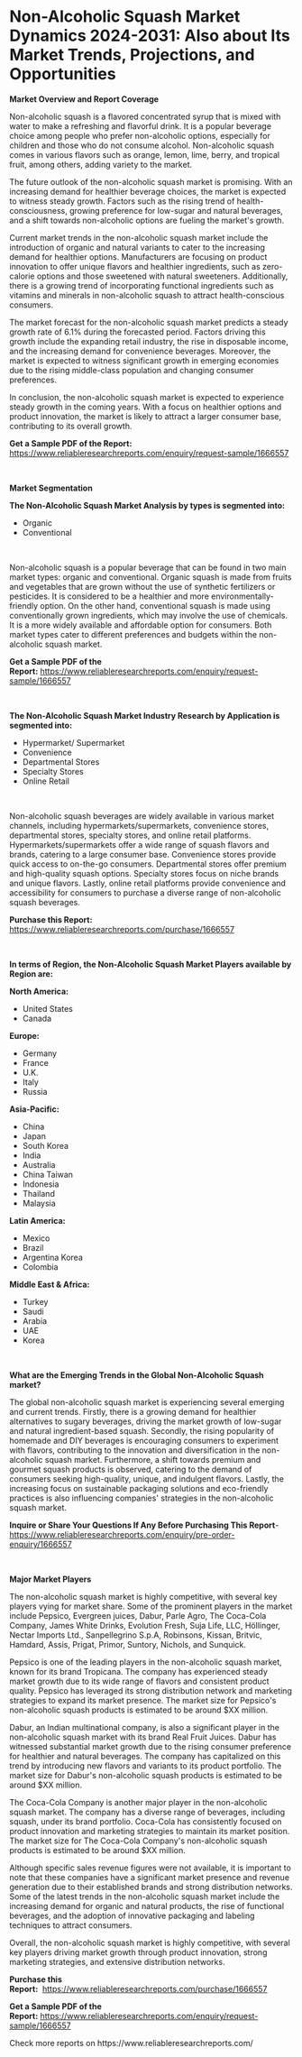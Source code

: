 <p><h1>Non-Alcoholic Squash Market Dynamics 2024-2031: Also about Its Market Trends, Projections, and Opportunities</h1></p><p><strong>Market Overview and Report Coverage</strong></p>
<p><p>Non-alcoholic squash is a flavored concentrated syrup that is mixed with water to make a refreshing and flavorful drink. It is a popular beverage choice among people who prefer non-alcoholic options, especially for children and those who do not consume alcohol. Non-alcoholic squash comes in various flavors such as orange, lemon, lime, berry, and tropical fruit, among others, adding variety to the market.</p><p>The future outlook of the non-alcoholic squash market is promising. With an increasing demand for healthier beverage choices, the market is expected to witness steady growth. Factors such as the rising trend of health-consciousness, growing preference for low-sugar and natural beverages, and a shift towards non-alcoholic options are fueling the market's growth.</p><p>Current market trends in the non-alcoholic squash market include the introduction of organic and natural variants to cater to the increasing demand for healthier options. Manufacturers are focusing on product innovation to offer unique flavors and healthier ingredients, such as zero-calorie options and those sweetened with natural sweeteners. Additionally, there is a growing trend of incorporating functional ingredients such as vitamins and minerals in non-alcoholic squash to attract health-conscious consumers.</p><p>The market forecast for the non-alcoholic squash market predicts a steady growth rate of 6.1% during the forecasted period. Factors driving this growth include the expanding retail industry, the rise in disposable income, and the increasing demand for convenience beverages. Moreover, the market is expected to witness significant growth in emerging economies due to the rising middle-class population and changing consumer preferences.</p><p>In conclusion, the non-alcoholic squash market is expected to experience steady growth in the coming years. With a focus on healthier options and product innovation, the market is likely to attract a larger consumer base, contributing to its overall growth.</p></p>
<p><strong>Get a Sample PDF of the Report:</strong> <a href="https://www.reliableresearchreports.com/enquiry/request-sample/1666557">https://www.reliableresearchreports.com/enquiry/request-sample/1666557</a></p>
<p>&nbsp;</p>
<p><strong>Market Segmentation</strong></p>
<p><strong>The Non-Alcoholic Squash Market Analysis by types is segmented into:</strong></p>
<p><ul><li>Organic</li><li>Conventional</li></ul></p>
<p>&nbsp;</p>
<p><p>Non-alcoholic squash is a popular beverage that can be found in two main market types: organic and conventional. Organic squash is made from fruits and vegetables that are grown without the use of synthetic fertilizers or pesticides. It is considered to be a healthier and more environmentally-friendly option. On the other hand, conventional squash is made using conventionally grown ingredients, which may involve the use of chemicals. It is a more widely available and affordable option for consumers. Both market types cater to different preferences and budgets within the non-alcoholic squash market.</p></p>
<p><strong>Get a Sample PDF of the Report:</strong>&nbsp;<a href="https://www.reliableresearchreports.com/enquiry/request-sample/1666557">https://www.reliableresearchreports.com/enquiry/request-sample/1666557</a></p>
<p>&nbsp;</p>
<p><strong>The Non-Alcoholic Squash Market Industry Research by Application is segmented into:</strong></p>
<p><ul><li>Hypermarket/ Supermarket</li><li>Convenience</li><li>Departmental Stores</li><li>Specialty Stores</li><li>Online Retail</li></ul></p>
<p>&nbsp;</p>
<p><p>Non-alcoholic squash beverages are widely available in various market channels, including hypermarkets/supermarkets, convenience stores, departmental stores, specialty stores, and online retail platforms. Hypermarkets/supermarkets offer a wide range of squash flavors and brands, catering to a large consumer base. Convenience stores provide quick access to on-the-go consumers. Departmental stores offer premium and high-quality squash options. Specialty stores focus on niche brands and unique flavors. Lastly, online retail platforms provide convenience and accessibility for consumers to purchase a diverse range of non-alcoholic squash beverages.</p></p>
<p><strong>Purchase this Report:</strong>&nbsp; <a href="https://www.reliableresearchreports.com/purchase/1666557">https://www.reliableresearchreports.com/purchase/1666557</a></p>
<p>&nbsp;</p>
<p><strong>In terms of Region, the Non-Alcoholic Squash Market Players available by Region are:</strong></p>
<p>
    <p> <strong> North America: </strong>
        <ul>
            <li>United States</li>
            <li>Canada</li>
        </ul>
        </p> 
    <p> <strong> Europe: </strong>
        <ul>
            <li>Germany</li>
            <li>France</li>
            <li>U.K.</li>
            <li>Italy</li>
            <li>Russia</li>
        </ul>
        </p> 
    <p> <strong> Asia-Pacific: </strong>
        <ul>
            <li>China</li>
            <li>Japan</li>
            <li>South Korea</li>
            <li>India</li>
            <li>Australia</li>
            <li>China Taiwan</li>
            <li>Indonesia</li>
            <li>Thailand</li>
            <li>Malaysia</li>
        </ul>
        </p> 
    <p> <strong> Latin America: </strong>
        <ul>
            <li>Mexico</li>
            <li>Brazil</li>
            <li>Argentina Korea</li>
            <li>Colombia</li>
        </ul>
        </p> 
    <p> <strong> Middle East & Africa: </strong>
        <ul>
            <li>Turkey</li>
            <li>Saudi</li>
            <li>Arabia</li>
            <li>UAE</li>
            <li>Korea</li>
        </ul>
    </p>
    </p>
<p>&nbsp;</p>
<p><strong>What are the Emerging Trends in the Global Non-Alcoholic Squash market?</strong></p>
<p><p>The global non-alcoholic squash market is experiencing several emerging and current trends. Firstly, there is a growing demand for healthier alternatives to sugary beverages, driving the market growth of low-sugar and natural ingredient-based squash. Secondly, the rising popularity of homemade and DIY beverages is encouraging consumers to experiment with flavors, contributing to the innovation and diversification in the non-alcoholic squash market. Furthermore, a shift towards premium and gourmet squash products is observed, catering to the demand of consumers seeking high-quality, unique, and indulgent flavors. Lastly, the increasing focus on sustainable packaging solutions and eco-friendly practices is also influencing companies' strategies in the non-alcoholic squash market.</p></p>
<p><strong>Inquire or Share Your Questions If Any Before Purchasing This Report</strong>- <a href="https://www.reliableresearchreports.com/enquiry/pre-order-enquiry/1666557">https://www.reliableresearchreports.com/enquiry/pre-order-enquiry/1666557</a></p>
<p>&nbsp;</p>
<p><strong>Major Market Players</strong></p>
<p><p>The non-alcoholic squash market is highly competitive, with several key players vying for market share. Some of the prominent players in the market include Pepsico, Evergreen juices, Dabur, Parle Agro, The Coca-Cola Company, James White Drinks, Evolution Fresh, Suja Life, LLC, Höllinger, Nectar Imports Ltd., Sanpellegrino S.p.A, Robinsons, Kissan, Britvic, Hamdard, Assis, Prigat, Primor, Suntory, Nichols, and Sunquick.</p><p>Pepsico is one of the leading players in the non-alcoholic squash market, known for its brand Tropicana. The company has experienced steady market growth due to its wide range of flavors and consistent product quality. Pepsico has leveraged its strong distribution network and marketing strategies to expand its market presence. The market size for Pepsico's non-alcoholic squash products is estimated to be around $XX million.</p><p>Dabur, an Indian multinational company, is also a significant player in the non-alcoholic squash market with its brand Real Fruit Juices. Dabur has witnessed substantial market growth due to the rising consumer preference for healthier and natural beverages. The company has capitalized on this trend by introducing new flavors and variants to its product portfolio. The market size for Dabur's non-alcoholic squash products is estimated to be around $XX million.</p><p>The Coca-Cola Company is another major player in the non-alcoholic squash market. The company has a diverse range of beverages, including squash, under its brand portfolio. Coca-Cola has consistently focused on product innovation and marketing strategies to maintain its market position. The market size for The Coca-Cola Company's non-alcoholic squash products is estimated to be around $XX million.</p><p>Although specific sales revenue figures were not available, it is important to note that these companies have a significant market presence and revenue generation due to their established brands and strong distribution networks. Some of the latest trends in the non-alcoholic squash market include the increasing demand for organic and natural products, the rise of functional beverages, and the adoption of innovative packaging and labeling techniques to attract consumers.</p><p>Overall, the non-alcoholic squash market is highly competitive, with several key players driving market growth through product innovation, strong marketing strategies, and extensive distribution networks.</p></p>
<p><strong>Purchase this Report:</strong>&nbsp;&nbsp;<a href="https://www.reliableresearchreports.com/purchase/1666557">https://www.reliableresearchreports.com/purchase/1666557</a></p>
<p></p>
<p><strong>Get a Sample PDF of the Report:</strong>&nbsp;<a href="https://www.reliableresearchreports.com/enquiry/request-sample/1666557">https://www.reliableresearchreports.com/enquiry/request-sample/1666557</a></p>
<p>Check more reports on https://www.reliableresearchreports.com/</p>